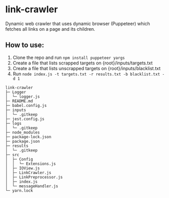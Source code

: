 # link-crawler

Dynamic web crawler that uses dynamic browser (Puppeteer) which fetches all links on a page and its children.

## How to use:

1. Clone the repo and run `npm install puppeteer yargs`
2. Create a file that lists scrapped targets on {root}/inputs/targets.txt
3. Create a file that lists unscrapped targets on {root}/inputs/blacklist.txt
4. Run `node index.js -t targets.txt -r results.txt -b blacklist.txt -d 1`


```
link-crawler
├─ Logger
│  └─ logger.js
├─ README.md
├─ babel.config.js
├─ inputs
│  └─ .gitkeep
├─ jest.config.js
├─ logs
│  └─ .gitkeep
├─ node_modules
├─ package-lock.json
├─ package.json
├─ results
│  └─ .gitkeep
├─ src
│  ├─ Config
│  │  └─ Extensions.js
│  ├─ IOView.js
│  ├─ LinkCrawler.js
│  ├─ LinkPreprocessor.js
│  ├─ index.js
│  └─ messageHandler.js
└─ yarn.lock

```